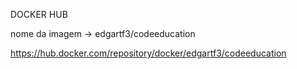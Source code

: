 DOCKER HUB

nome da imagem -> edgartf3/codeeducation

https://hub.docker.com/repository/docker/edgartf3/codeeducation



